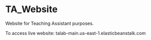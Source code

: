 # TA_Website
Website for Teaching Assistant purposes.

To access live website:  talab-main.us-east-1.elasticbeanstalk.com
